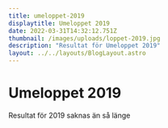 ```yaml
---
title: umeloppet-2019
displaytitle: Umeloppet 2019
date: 2022-03-31T14:32:12.751Z
thumbnail: /images/uploads/loppet-2019.jpg
description: "Resultat för Umeloppet 2019"
layout: ../../layouts/BlogLayout.astro
---
```

# Umeloppet 2019

Resultat för 2019 saknas än så länge